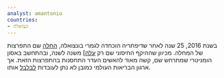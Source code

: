 ```yaml
---
analyst: amantonio
countries:
- ונצואלה
---
```


בשנת 2016, 25 שנה לאחר שדיפתריה הוכחדה לגמרי בונצואלה, [החלה](https://www.garda.com/crisis24/news-alerts/68376) שם התפרצות של המחלה. מכיוון שההיקף החיסוני שם רק [עלה](http://apps.who.int/immunization_monitoring/globalsummary/countries?countrycriteria[country][]=VEN)] משנה לשנה, ובהתחשב באסון הומניטרי שמתרחש שם, קשה מאוד להאשים העדר התחסנות בהתפרצות הזאת. אך ארגון הבריאות העולמי כמובן לא נתן לעובדות [לבלבל](http://www.humanosphere.org/global-health/2016/11/venezuelas-ignoring-another-public-health-crisis-diphtheria) אותו.
